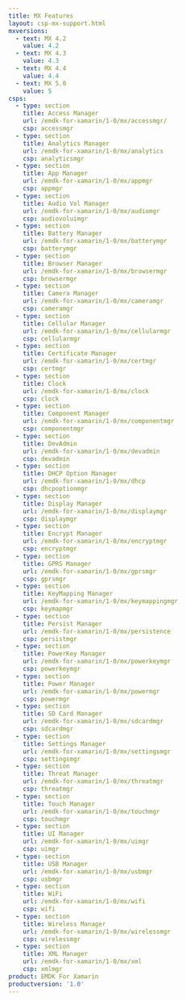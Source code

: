 ```yaml
---
title: MX Features
layout: csp-mx-support.html
mxversions:
  - text: MX 4.2
    value: 4.2
  - text: MX 4.3
    value: 4.3
  - text: MX 4.4
    value: 4.4
  - text: MX 5.0
    value: 5
csps:
  - type: section
    title: Access Manager
    url: /emdk-for-xamarin/1-0/mx/accessmgr/
    csp: accessmgr
  - type: section
    title: Analytics Manager
    url: /emdk-for-xamarin/1-0/mx/analytics
    csp: analyticsmgr
  - type: section
    title: App Manager
    url: /emdk-for-xamarin/1-0/mx/appmgr
    csp: appmgr
  - type: section
    title: Audio Vol Manager
    url: /emdk-for-xamarin/1-0/mx/audiomgr
    csp: audiovoluimgr
  - type: section
    title: Battery Manager
    url: /emdk-for-xamarin/1-0/mx/batterymgr
    csp: batterymgr
  - type: section
    title: Browser Manager
    url: /emdk-for-xamarin/1-0/mx/browsermgr
    csp: browsermgr
  - type: section
    title: Camera Manager
    url: /emdk-for-xamarin/1-0/mx/cameramgr
    csp: cameramgr
  - type: section
    title: Cellular Manager
    url: /emdk-for-xamarin/1-0/mx/cellularmgr
    csp: cellularmgr
  - type: section
    title: Certificate Manager
    url: /emdk-for-xamarin/1-0/mx/certmgr
    csp: certmgr
  - type: section
    title: Clock
    url: /emdk-for-xamarin/1-0/mx/clock
    csp: clock
  - type: section
    title: Component Manager
    url: /emdk-for-xamarin/1-0/mx/componentmgr
    csp: componentmgr
  - type: section
    title: DevAdmin
    url: /emdk-for-xamarin/1-0/mx/devadmin
    csp: devadmin
  - type: section
    title: DHCP Option Manager
    url: /emdk-for-xamarin/1-0/mx/dhcp
    csp: dhcpoptionmgr
  - type: section
    title: Display Manager
    url: /emdk-for-xamarin/1-0/mx/displaymgr
    csp: displaymgr
  - type: section
    title: Encrypt Manager
    url: /emdk-for-xamarin/1-0/mx/encryptmgr
    csp: encryptmgr
  - type: section
    title: GPRS Manager
    url: /emdk-for-xamarin/1-0/mx/gprsmgr
    csp: gprsmgr
  - type: section
    title: KeyMapping Manager
    url: /emdk-for-xamarin/1-0/mx/keymappingmgr
    csp: keymapmgr
  - type: section
    title: Persist Manager
    url: /emdk-for-xamarin/1-0/mx/persistence
    csp: persistmgr
  - type: section
    title: PowerKey Manager
    url: /emdk-for-xamarin/1-0/mx/powerkeymgr
    csp: powerkeymgr
  - type: section
    title: Power Manager
    url: /emdk-for-xamarin/1-0/mx/powermgr
    csp: powermgr
  - type: section
    title: SD Card Manager
    url: /emdk-for-xamarin/1-0/mx/sdcardmgr
    csp: sdcardmgr
  - type: section
    title: Settings Manager
    url: /emdk-for-xamarin/1-0/mx/settingsmgr
    csp: settingsmgr
  - type: section
    title: Threat Manager
    url: /emdk-for-xamarin/1-0/mx/threatmgr
    csp: threatmgr
  - type: section
    title: Touch Manager
    url: /emdk-for-xamarin/1-0/mx/touchmgr
    csp: touchmgr
  - type: section
    title: UI Manager
    url: /emdk-for-xamarin/1-0/mx/uimgr
    csp: uimgr
  - type: section
    title: USB Manager
    url: /emdk-for-xamarin/1-0/mx/usbmgr
    csp: usbmgr
  - type: section
    title: WiFi
    url: /emdk-for-xamarin/1-0/mx/wifi
    csp: wifi
  - type: section
    title: Wireless Manager
    url: /emdk-for-xamarin/1-0/mx/wirelessmgr
    csp: wirelessmgr
  - type: section
    title: XML Manager
    url: /emdk-for-xamarin/1-0/mx/xml
    csp: xmlmgr
product: EMDK For Xamarin
productversion: '1.0'
---
```

 









